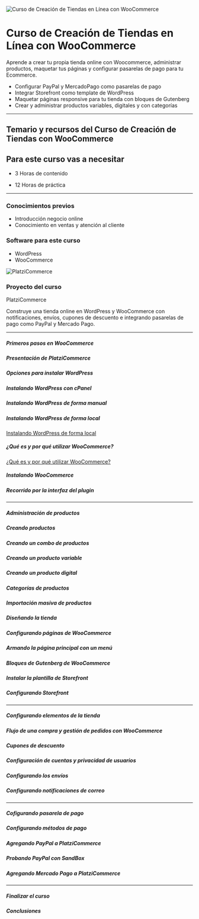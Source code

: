 

![Curso de Creación de Tiendas en Línea con WooCommerce](https://static.platzi.com/cdn-cgi/image/width=1024,quality=50,format=auto/media/achievements/badgewoocommerce-6e55db08-9562-4648-929e-bdf0104ee3cc.png)

# Curso de Creación de Tiendas en Línea con WooCommerce

Aprende a crear tu propia tienda online con Woocommerce, administrar productos, maquetar tus páginas y configurar pasarelas de pago para tu Ecommerce.

-   Configurar PayPal y MercadoPago como pasarelas de pago
-   Integrar Storefront como template de WordPress
-   Maquetar páginas responsive para tu tienda con bloques de Gutenberg
-   Crear y administrar productos variables, digitales y con categorías

--------------------------------------

## Temario y recursos del Curso de Creación de Tiendas con WooCommerce

## Para este curso vas a necesitar

- 3 Horas de contenido

- 12 Horas de práctica

___

### Conocimientos previos

- Introducción negocio online
- Conocimiento en ventas y atención al cliente

### Software para este curso

- WordPress
- WooCommerce

![PlatziCommerce](https://static.platzi.com/cdn-cgi/image/width=1024,quality=35,format=auto/media/landing-projects/platzicommercepngbeta.png)

### Proyecto del curso

PlatziCommerce

Construye una tienda online en WordPress y WooCommerce con notificaciones, envíos, cupones de descuento e integrando pasarelas de pago como PayPal y Mercado Pago.

----------------------------------------------------------------

##### Primeros pasos en WooCommerce


##### Presentación de PlatziCommerce



##### Opciones para instalar WordPress



##### Instalando WordPress con cPanel



##### Instalando WordPress de forma manual



##### Instalando WordPress de forma local

[Instalando WordPress de forma local](https://github.com/lorecarreno/woocommerce/blob/main/05.%20instalando-wordpress-de-forma-local.md)

 

##### ¿Qué es y por qué utilizar WooCommerce?

[¿Qué es y por qué utilizar WooCommerce?](https://github.com/lorecarreno/woocommerce/blob/main/06.%20que-es-y-por-que-utilizar-woocommerce.md)


##### Instalando WooCommerce

##### Recorrido por la interfaz del plugin


___

##### Administración de productos


##### Creando productos



##### Creando un combo de productos



##### Creando un producto variable


##### Creando un producto digital


##### Categorías de productos


##### Importación masiva de productos

    

##### Diseñando la tienda


##### Configurando páginas de WooCommerce



##### Armando la página principal con un menú

  

##### Bloques de Gutenberg de WooCommerce


##### Instalar la plantilla de Storefront


##### Configurando Storefront



___

##### Configurando elementos de la tienda



##### Flujo de una compra y gestión de pedidos con WooCommerce


##### Cupones de descuento



##### Configuración de cuentas y privacidad de usuarios

 
##### Configurando los envíos


##### Configurando notificaciones de correo


___

##### Cofigurando pasarela de pago



##### Configurando métodos de pago


##### Agregando PayPal a PlatziCommerce



##### Probando PayPal con SandBox



##### Agregando Mercado Pago a PlatziCommerce


___

##### Finalizar el curso


##### Conclusiones

